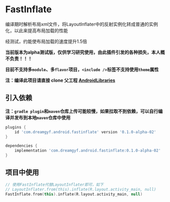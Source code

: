 # FastInflate

编译期时解析布局xml文件，将LayoutInflater中的反射实例化转成普通的实例化，以此来提高布局加载的性能

经测试，约能使布局加载的速度提升1.5倍

**当前版本为alpha测试版，仅供学习研究使用，由此插件引发的各种损失，本人概不负责！！！**

**目前不支持多`module`、多`flavor`项目，`<include />`标签不支持使用`theme`属性**


**注：编译此项目请直接 clone 父工程 [AndroidLibraries](https://github.com/dreamgyf/AndroidLibraries)**

## 引入依赖

**注：`gradle plugin`和`maven`仓库上传可能较慢，如果拉取不到依赖，可以自行编译并发布到本地`maven`仓库中使用**

```groovy
plugins {
    id 'com.dreamgyf.android.fastinflate' version '0.1.0-alpha-02'
}

dependencies {
    implementation 'com.dreamgyf.android.fastinflate:0.1.0-alpha-02'
}
```

## 项目中使用

```kotlin
// 使用FastInflate代替LayoutInflater即可，如下
// LayoutInflater.from(this).inflate(R.layout.activity_main, null)
FastInflate.from(this).inflate(R.layout.activity_main, null)
```